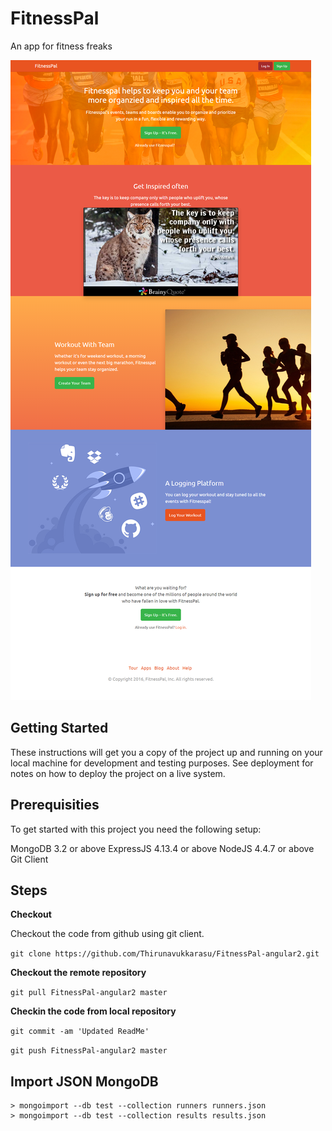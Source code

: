 # FitnessPal

An app for fitness freaks

![Rocky](https://raw.githubusercontent.com/Thirunavukkarasu/FitnessPal-angular2/master/client/src/assets/vendor/images/fitnesspal.png)

## Getting Started

These instructions will get you a copy of the project up and running on your local machine for development and testing purposes. See deployment for notes on how to deploy the project on a live system.

## Prerequisities

To get started with this project you need the following setup:

MongoDB 3.2 or above
ExpressJS 4.13.4 or above
NodeJS 4.4.7 or above
Git Client 

## Steps 


**Checkout**

Checkout the code from github using git client.

``git clone https://github.com/Thirunavukkarasu/FitnessPal-angular2.git``

**Checkout the remote repository**

``git pull FitnessPal-angular2 master``

**Checkin the code from local repository**

``git commit -am 'Updated ReadMe'``

``git push FitnessPal-angular2 master``

## Import JSON MongoDB

```
> mongoimport --db test --collection runners runners.json
> mongoimport --db test --collection results results.json

```
